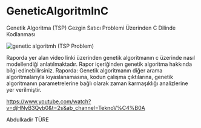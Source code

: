 # GeneticAlgoritmInC
Genetik Algoritma (TSP) Gezgin Satıcı Problemi Üzerinden C Dilinde Kodlanması

![genetic algoritmh (TSP Problem)](https://user-images.githubusercontent.com/87595266/171866384-e2efa35f-ddc4-4a95-9b47-645b8f3cb1f6.png)

Raporda yer alan video linki üzerinden genetik algoritmanın c üzerinde nasıl modellendiği anlatılmaktadır. Rapor içeriğinden genetik algoritma hakkında bilgi edinebilirsiniz. Raporda: Genetik algoritmanın diğer arama algoritmalarıyla kıyaslanamasına, kodun çalışma çıktılarına, genetik algoritmanın parametrelerine bağlı olarak zaman karmaşıklığı analizlerine yer verilmiştir.

https://www.youtube.com/watch?v=djHNyB3Qyb0&t=2s&ab_channel=TeknoV%C4%B0A

Abdulkadir TÜRE
